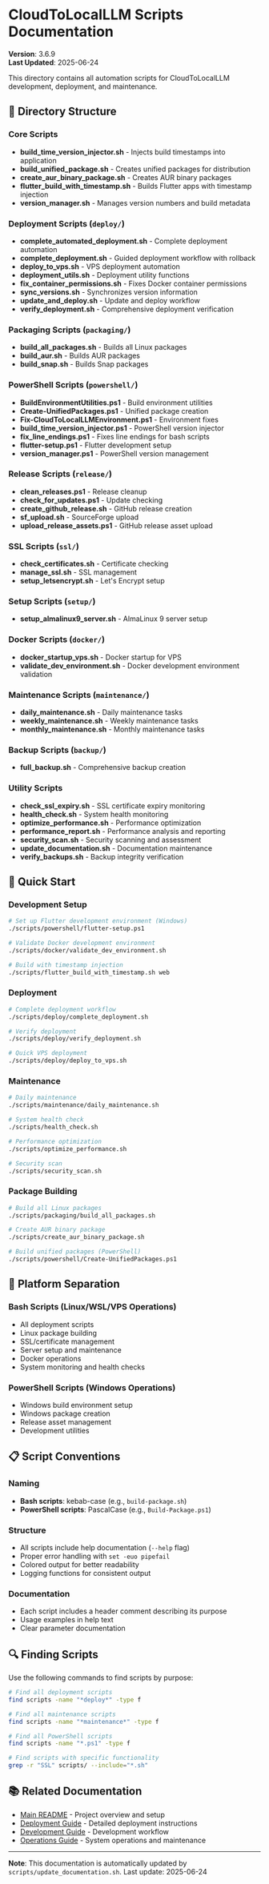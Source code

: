 # CloudToLocalLLM Scripts Documentation

**Version**: 3.6.9  
**Last Updated**: 2025-06-24

This directory contains all automation scripts for CloudToLocalLLM development, deployment, and maintenance.

## 📁 Directory Structure

### Core Scripts
- **build_time_version_injector.sh** - Injects build timestamps into application
- **build_unified_package.sh** - Creates unified packages for distribution
- **create_aur_binary_package.sh** - Creates AUR binary packages
- **flutter_build_with_timestamp.sh** - Builds Flutter apps with timestamp injection
- **version_manager.sh** - Manages version numbers and build metadata

### Deployment Scripts (`deploy/`)
- **complete_automated_deployment.sh** - Complete deployment automation
- **complete_deployment.sh** - Guided deployment workflow with rollback
- **deploy_to_vps.sh** - VPS deployment automation
- **deployment_utils.sh** - Deployment utility functions
- **fix_container_permissions.sh** - Fixes Docker container permissions
- **sync_versions.sh** - Synchronizes version information
- **update_and_deploy.sh** - Update and deploy workflow
- **verify_deployment.sh** - Comprehensive deployment verification

### Packaging Scripts (`packaging/`)
- **build_all_packages.sh** - Builds all Linux packages
- **build_aur.sh** - Builds AUR packages
- **build_snap.sh** - Builds Snap packages

### PowerShell Scripts (`powershell/`)
- **BuildEnvironmentUtilities.ps1** - Build environment utilities
- **Create-UnifiedPackages.ps1** - Unified package creation
- **Fix-CloudToLocalLLMEnvironment.ps1** - Environment fixes
- **build_time_version_injector.ps1** - PowerShell version injector
- **fix_line_endings.ps1** - Fixes line endings for bash scripts
- **flutter-setup.ps1** - Flutter development setup
- **version_manager.ps1** - PowerShell version management

### Release Scripts (`release/`)
- **clean_releases.ps1** - Release cleanup
- **check_for_updates.ps1** - Update checking
- **create_github_release.sh** - GitHub release creation
- **sf_upload.sh** - SourceForge upload
- **upload_release_assets.ps1** - GitHub release asset upload

### SSL Scripts (`ssl/`)
- **check_certificates.sh** - Certificate checking
- **manage_ssl.sh** - SSL management
- **setup_letsencrypt.sh** - Let's Encrypt setup

### Setup Scripts (`setup/`)
- **setup_almalinux9_server.sh** - AlmaLinux 9 server setup

### Docker Scripts (`docker/`)
- **docker_startup_vps.sh** - Docker startup for VPS
- **validate_dev_environment.sh** - Docker development environment validation

### Maintenance Scripts (`maintenance/`)
- **daily_maintenance.sh** - Daily maintenance tasks
- **weekly_maintenance.sh** - Weekly maintenance tasks
- **monthly_maintenance.sh** - Monthly maintenance tasks

### Backup Scripts (`backup/`)
- **full_backup.sh** - Comprehensive backup creation

### Utility Scripts
- **check_ssl_expiry.sh** - SSL certificate expiry monitoring
- **health_check.sh** - System health monitoring
- **optimize_performance.sh** - Performance optimization
- **performance_report.sh** - Performance analysis and reporting
- **security_scan.sh** - Security scanning and assessment
- **update_documentation.sh** - Documentation maintenance
- **verify_backups.sh** - Backup integrity verification

## 🚀 Quick Start

### Development Setup
```bash
# Set up Flutter development environment (Windows)
./scripts/powershell/flutter-setup.ps1

# Validate Docker development environment
./scripts/docker/validate_dev_environment.sh

# Build with timestamp injection
./scripts/flutter_build_with_timestamp.sh web
```

### Deployment
```bash
# Complete deployment workflow
./scripts/deploy/complete_deployment.sh

# Verify deployment
./scripts/deploy/verify_deployment.sh

# Quick VPS deployment
./scripts/deploy/deploy_to_vps.sh
```

### Maintenance
```bash
# Daily maintenance
./scripts/maintenance/daily_maintenance.sh

# System health check
./scripts/health_check.sh

# Performance optimization
./scripts/optimize_performance.sh

# Security scan
./scripts/security_scan.sh
```

### Package Building
```bash
# Build all Linux packages
./scripts/packaging/build_all_packages.sh

# Create AUR binary package
./scripts/create_aur_binary_package.sh

# Build unified packages (PowerShell)
./scripts/powershell/Create-UnifiedPackages.ps1
```

## 🔧 Platform Separation

### Bash Scripts (Linux/WSL/VPS Operations)
- All deployment scripts
- Linux package building
- SSL/certificate management
- Server setup and maintenance
- Docker operations
- System monitoring and health checks

### PowerShell Scripts (Windows Operations)
- Windows build environment setup
- Windows package creation
- Release asset management
- Development utilities

## 📋 Script Conventions

### Naming
- **Bash scripts**: kebab-case (e.g., `build-package.sh`)
- **PowerShell scripts**: PascalCase (e.g., `Build-Package.ps1`)

### Structure
- All scripts include help documentation (`--help` flag)
- Proper error handling with `set -euo pipefail`
- Colored output for better readability
- Logging functions for consistent output

### Documentation
- Each script includes a header comment describing its purpose
- Usage examples in help text
- Clear parameter documentation

## 🔍 Finding Scripts

Use the following commands to find scripts by purpose:

```bash
# Find all deployment scripts
find scripts -name "*deploy*" -type f

# Find all maintenance scripts
find scripts -name "*maintenance*" -type f

# Find all PowerShell scripts
find scripts -name "*.ps1" -type f

# Find scripts with specific functionality
grep -r "SSL" scripts/ --include="*.sh"
```

## 📚 Related Documentation

- [Main README](../README.md) - Project overview and setup
- [Deployment Guide](../docs/DEPLOYMENT/) - Detailed deployment instructions
- [Development Guide](../docs/DEVELOPMENT/) - Development workflow
- [Operations Guide](../docs/OPERATIONS/) - System operations and maintenance

---

**Note**: This documentation is automatically updated by `scripts/update_documentation.sh`. 
Last update: 2025-06-24
